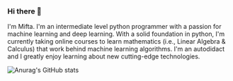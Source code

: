 ### Hi there 👋

I'm Mifta. I'm an intermediate level python programmer with a passion for machine learning and deep learning. 
With a solid foundation in python, I'm currently taking online courses to learn mathematics (i.e., Linear Algebra & Calculus) that work behind machine learning algorithms. 
I'm an autodidact and I greatly enjoy learning about new cutting-edge technologies.

![Anurag's GitHub stats](https://github-readme-stats.vercel.app/api?username=mjtamima&theme=dark&show_icons=true)


